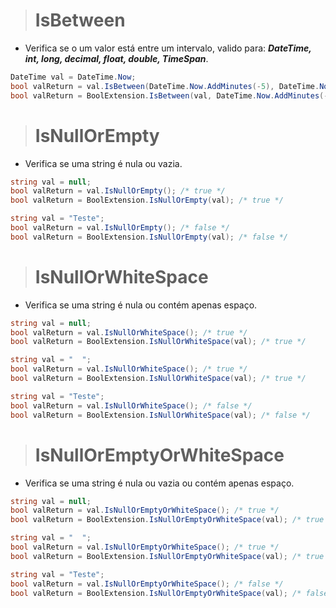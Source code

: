 > # IsBetween

* Verifica se o um valor está entre um intervalo, valido para: **_DateTime, int, long, decimal, float, double, TimeSpan_**.

```csharp
DateTime val = DateTime.Now;
bool valReturn = val.IsBetween(DateTime.Now.AddMinutes(-5), DateTime.Now.AddMinutes(5)); /* true */
bool valReturn = BoolExtension.IsBetween(val, DateTime.Now.AddMinutes(-5), DateTime.Now.AddMinutes(5)); /* true */
```

> # IsNullOrEmpty

* Verifica se uma string é nula ou vazia.

```csharp
string val = null;
bool valReturn = val.IsNullOrEmpty(); /* true */
bool valReturn = BoolExtension.IsNullOrEmpty(val); /* true */

string val = "Teste";
bool valReturn = val.IsNullOrEmpty(); /* false */
bool valReturn = BoolExtension.IsNullOrEmpty(val); /* false */
```

> # IsNullOrWhiteSpace

* Verifica se uma string é nula ou contém apenas espaço.

```csharp
string val = null;
bool valReturn = val.IsNullOrWhiteSpace(); /* true */
bool valReturn = BoolExtension.IsNullOrWhiteSpace(val); /* true */

string val = "  ";
bool valReturn = val.IsNullOrWhiteSpace(); /* true */
bool valReturn = BoolExtension.IsNullOrWhiteSpace(val); /* true */

string val = "Teste";
bool valReturn = val.IsNullOrWhiteSpace(); /* false */
bool valReturn = BoolExtension.IsNullOrWhiteSpace(val); /* false */
```

> # IsNullOrEmptyOrWhiteSpace

* Verifica se uma string é nula ou vazia ou contém apenas espaço.

```csharp
string val = null;
bool valReturn = val.IsNullOrEmptyOrWhiteSpace(); /* true */
bool valReturn = BoolExtension.IsNullOrEmptyOrWhiteSpace(val); /* true */

string val = "  ";
bool valReturn = val.IsNullOrEmptyOrWhiteSpace(); /* true */
bool valReturn = BoolExtension.IsNullOrEmptyOrWhiteSpace(val); /* true */

string val = "Teste";
bool valReturn = val.IsNullOrEmptyOrWhiteSpace(); /* false */
bool valReturn = BoolExtension.IsNullOrEmptyOrWhiteSpace(val); /* false */
```




